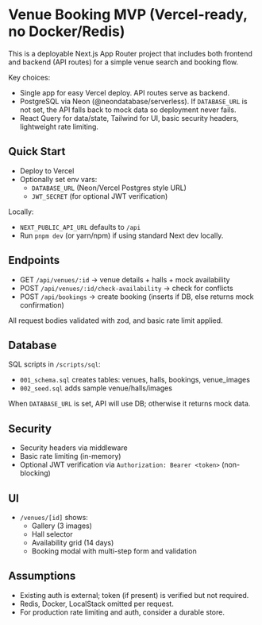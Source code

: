 # Venue Booking MVP (Vercel-ready, no Docker/Redis)

This is a deployable Next.js App Router project that includes both frontend and backend (API routes) for a simple venue search and booking flow.

Key choices:
- Single app for easy Vercel deploy. API routes serve as backend.
- PostgreSQL via Neon (@neondatabase/serverless). If `DATABASE_URL` is not set, the API falls back to mock data so deployment never fails.
- React Query for data/state, Tailwind for UI, basic security headers, lightweight rate limiting.

## Quick Start

- Deploy to Vercel
- Optionally set env vars:
  - `DATABASE_URL` (Neon/Vercel Postgres style URL)
  - `JWT_SECRET` (for optional JWT verification)

Locally:
- `NEXT_PUBLIC_API_URL` defaults to `/api`
- Run `pnpm dev` (or yarn/npm) if using standard Next dev locally.

## Endpoints

- GET `/api/venues/:id` -> venue details + halls + mock availability
- POST `/api/venues/:id/check-availability` -> check for conflicts
- POST `/api/bookings` -> create booking (inserts if DB, else returns mock confirmation)

All request bodies validated with zod, and basic rate limit applied.

## Database

SQL scripts in `/scripts/sql`:
- `001_schema.sql` creates tables: venues, halls, bookings, venue_images
- `002_seed.sql` adds sample venue/halls/images

When `DATABASE_URL` is set, API will use DB; otherwise it returns mock data.

## Security

- Security headers via middleware
- Basic rate limiting (in-memory)
- Optional JWT verification via `Authorization: Bearer <token>` (non-blocking)

## UI

- `/venues/[id]` shows:
  - Gallery (3 images)
  - Hall selector
  - Availability grid (14 days)
  - Booking modal with multi-step form and validation

## Assumptions

- Existing auth is external; token (if present) is verified but not required.
- Redis, Docker, LocalStack omitted per request.
- For production rate limiting and auth, consider a durable store.
